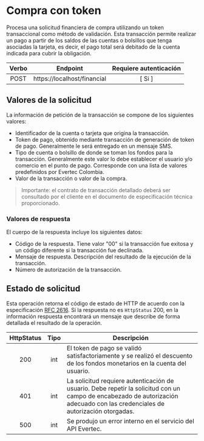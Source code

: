 # Compra con token

Procesa una solicitud financiera de compra utilizando un token transaccional como método de validación. Esta transacción permite realizar un pago a partir de los saldos de las cuentas o bolsillos que tenga asociadas la tarjeta, es decir, el pago total será debitado de la cuenta indicada para cubrir la obligación.

| Verbo | Endpoint                                      | Requiere autenticación |
| :---: | --------------------------------------------- | :--------------------: |
| POST  | https://localhost/financial |          [ Si ]           |

## Valores de la solicitud

La información de petición de la transacción se compone de los siguientes valores:  
- Identificador de la cuenta o tarjeta que origina la transacción.
- Token de pago, obtenido mediante transacción de generación de token de pago. Generalmente le será entregado en un mensaje SMS.
- Tipo de cuenta o bolsillo de donde se toman los fondos para la transacción. Generalmente este valor lo debe establecer el usuario y/o comercio en el punto de pago. Corresponde con una lista de valores predefinidos por Evertec Colombia.
- Valor de la transacción o valor de la compra.

>Importante: el contrato de transacción detallado deberá ser consultado por el cliente en el documento de especificación técnica proporcionado.

### Valores de respuesta

El cuerpo de la respuesta incluye los siguientes datos:  
- Código de la respuesta. Tiene valor "00" si la transacción fue exitosa y un código diferente si la transacción fue declinada.
- Mensaje de respuesta. Descripción del resultado de la ejecución de la transacción.
- Número de autorización de la transacción.

## Estado de solicitud

Esta operación retorna el código de estado de HTTP de acuerdo con la especificación [RFC 2616](https://www.w3.org/Protocols/rfc2616/rfc2616-sec10.html). Si la respuesta no es `HttpStatus` 200, en la información respuesta encontrará un mensaje que describe de forma detallada el resultado de la operación.

HttpStatus | Tipo | Descripción
:---: | :--------: | ------------
200 | int | El token de pago se validó satisfactoriamente y se realizó el descuento de los fondos monetarios en la cuenta del usuario. 
401 | int | La solicitud requiere autenticación de usuario. Debe repetir la solicitud con un campo de encabezado de autorización adecuado con las credenciales de autorización otorgadas.
500 | int | Se produjo un error interno en el servicio del API Evertec. 
